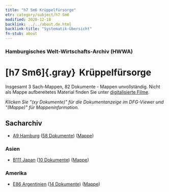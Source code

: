 ```yaml
---
title: "h7 Sm6 Krüppelfürsorge"
etr: category/subject/h7 Sm6
modified: 2020-12-18
backlink: ../../about.de.html
backlink-title: "Systematik-Übersicht"
fn-stub: about
---
```


### Hamburgisches Welt-Wirtschafts-Archiv (HWWA)
# [h7 Sm6]{.gray}&#8201; Krüppelfürsorge&#160; 




Insgesamt 3 Sach-Mappen, 82 Dokumente - Mappen unvollständig.
Nicht als Mappe aufbereitetes Material finden Sie unter [digitalisierte Filme](/film/h1_sh).

_Klicken Sie "(xy Dokumente)" für die Dokumentanzeige im DFG-Viewer und "(Mappe)" für Mappeninformation._

## Sacharchiv



- [A9 Hamburg](../../../geo/about.de.html#A9) (<a href="https://dfg-viewer.de/show/?tx_dlf[id]=https://pm20.zbw.eu/mets/sh/1409xx/140905/1446xx/144685/public.mets.de.xml" target="_blank">58 Dokumente</a>) ([Mappe](http://purl.org/pressemappe20/folder/sh/140905,144685))

### Asien

- [B111 Japan](../../../geo/about.de.html#B111) (<a href="https://dfg-viewer.de/show/?tx_dlf[id]=https://pm20.zbw.eu/mets/sh/1412xx/141272/1446xx/144685/public.mets.de.xml" target="_blank">10 Dokumente</a>) ([Mappe](http://purl.org/pressemappe20/folder/sh/141272,144685))

### Amerika

- [E86 Argentinien](../../../geo/about.de.html#E86) (<a href="https://dfg-viewer.de/show/?tx_dlf[id]=https://pm20.zbw.eu/mets/sh/1416xx/141692/1446xx/144685/public.mets.de.xml" target="_blank">14 Dokumente</a>) ([Mappe](http://purl.org/pressemappe20/folder/sh/141692,144685))


